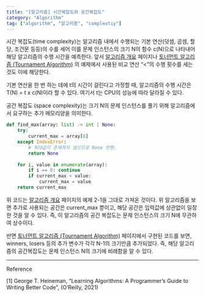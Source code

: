 ```yaml
---
title: "[알고리즘] 시간복잡도와 공간복잡도"
category: "Algorithm"
tag: ["algorithm", "알고리즘", "complextiy"]
---
```


시간 복잡도(time complexity)는 알고리즘 내에서 수행되는 기본 연산(덧셈, 곱셈, 할당, 조건문 등등)의 수를 세어 이를 문제 인스턴스의 크기 N의 함수 c(N)으로 나타내어 해당 알고리즘의 수행 시간을 예측한다. 앞서 [알고리즘 개요](/algorithm/algorithm-introduce/) 페이지나 [토너먼트 알고리즘 (Tournament Algorithm)](/algorithm/algorithm-tournament-algorithm/) 의 예제에서 사용된 비교 연산 “<”의 수행 횟수를 세는 것도 이에 해당한다.

기본 연산을 한 번 하는 데에 t의 시간이 걸린다고 가정할 때, 알고리즘의 수행 시간은 T(N) = t x c(N)이라 할 수 있다. 여기서 t는 CPU의 성능에 따라 달라질 수 있다. 

공간 복잡도 (space complexity)는 크기 N의 문제 인스턴스를 풀기 위해 알고리즘에서 요구하는 추가 메모리양을 의미한다. 

```python
def find_max(array: list) -> int | None:
    try: 
        current_max = array[0]
    except IndexError: 
        # 최대값이 존재하지 않으므로 None 반환.
        return None  
    
    for i, value in enumerate(array):
        if i == 0: continue
        if current_max < value:
            current_max = value
    return current_max
```

위 코드는 [알고리즘 개요](/algorithm/algorithm-introduce/) 페이지의 예제 2-1을 그대로 가져온 것이다. 위 알고리즘을 보면 추가로 사용되는 공간은 current_max 뿐이고, 해당 공간은 입력값에 상관없이 일정한 것을 알 수 있다. 즉, 이 알고리즘의 공간 복잡도는 문제 인스턴스의 크기 N에 무관하여 상수이다. 

반면 [토너먼트 알고리즘 (Tournament Algorithm)](/algorithm/algorithm-tournament-algorithm/) 페이지에서 구현된 코드를 보면, winners, losers 등의 추가 변수가 각각 N-1의 크기만큼 추가되었다. 즉, 해당 알고리즘의 공간복잡도는 문제 인스턴스 N의 크기에 비례함을 알 수 있다. 

---

Reference

[1] George T. Heineman, “Learning Algorithms: A Programmer’s Guide to Writing Better Code”, (O’Reilly, 2021)
